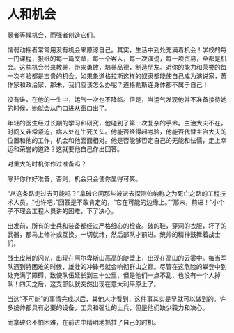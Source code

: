 # 人和机会

弱者等候机会，而强者创造它们。 

懦弱动摇者常常用没有机会来原谅自己。其实，生活中到处充满着机会！学校的每一门课程，报纸的每一篇文章，每一个客人，每一次演说，每一项贸易，全都是机会。这些机会带来教养，带来勇敢，培养品德，制造朋友。对你的能力和荣誉的每一次考验都是宝贵的机会。如果象道格拉斯这样的奴隶都能使自己成为演说家，蓍作家和政治家，那未，我们应该怎么办呢？道格勒斯连身体都不属于自己！ 

没有谁，在他的一生中，运气一次也不降临。但是，当运气发现他并不准备接待她的时候，她就会从门口进从窗口出了。 

年轻的医生经过长期的学习和研究，他碰到了第一次复杂的手术。主治大夫不在，时间又非常紧迫，病人处在生死关头。他能否经得起考验，他能否代替主治大夫的位置和他的工作，机会和他面面相对。他是否能够否定自己的无能和怯懦，走上幸运和荣誉的道路？这就要他自己作出回答。 

对重大的时机你作过准备吗？ 

除非你作好准备，否则，机会只会使你显得可笑。 

“从这条路走过去可能吗？”拿破仑问那些被派去探测伯纳称之为死亡之路的工程技术人员。“也许吧，”回答是不敢肯定的，“它在可能的边缘上。”“那未，前进！“小个子不理会工程人员讲的困难，下了决心。 

出发前，所有的士兵和装备都经过严格细心的检查。破的鞋，穿洞的衣服，坏了的武器，都马上修补或互换。一切就绪，然后部队才前进。统帅的精神鼓舞着战士们。 

战士皮带的闪光，出现在阿尔卑斯山高高的陡壁上，出现在高山的云雾中。每当军队遇到特困难的时候，雄壮的冲锋号就会响彻群山之巅。尽管在这危险的攀登中到处充满了障碍，致使队伍延长到三十公里，但是他们一点不乱，也没有一个人掉队！四天之后，这支部队就突然出现在意大利平原上了。 

当这“不可能”的事情完成以后，其他人才看到，这件事其实是早就可以做到的。许多统帅都具有必要的设备，工具和强壮的士兵，但是他们缺少毅力和决心。 

而拿破仑不怕困难，在前进中精明地抓拄了自己的时机。
 